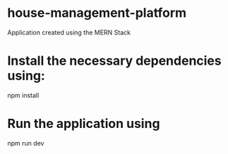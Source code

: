 # house-management-platform
Application created using the MERN Stack

# Install the necessary dependencies using: 
npm install 

# Run the application using 
npm run dev


